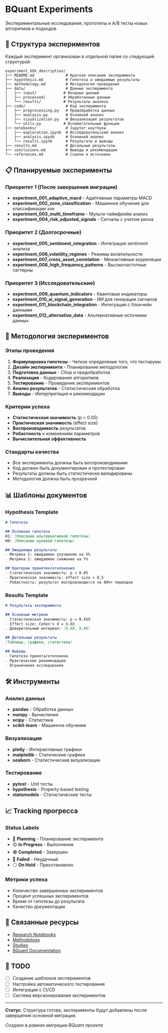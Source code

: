 # BQuant Experiments

Экспериментальные исследования, прототипы и A/B тесты новых алгоритмов и подходов.

## 🧪 Структура экспериментов

Каждый эксперимент организован в отдельной папке со следующей структурой:

```
experiment_XXX_description/
├── README.md              # Краткое описание эксперимента
├── hypothesis.md          # Гипотеза и ожидаемые результаты
├── methodology.md         # Методология проведения
├── data/                  # Данные эксперимента
│   ├── input/            # Входные данные
│   ├── processed/        # Обработанные данные
│   └── results/          # Результаты анализа
├── code/                  # Код эксперимента
│   ├── preprocessing.py   # Предобработка данных
│   ├── analysis.py        # Основной анализ
│   ├── visualization.py   # Визуализация результатов
│   └── utils.py          # Вспомогательные функции
├── notebooks/             # Jupyter ноутбуки
│   ├── exploration.ipynb  # Исследовательский анализ
│   ├── analysis.ipynb     # Основной анализ
│   └── results.ipynb      # Результаты и выводы
├── results.md             # Детальные результаты
├── conclusions.md         # Выводы и рекомендации
└── references.md          # Ссылки и источники
```

## 📋 Планируемые эксперименты

### Приоритет 1 (После завершения миграции)
- **experiment_001_adaptive_macd** - Адаптивные параметры MACD
- **experiment_002_zone_classification** - Машинное обучение для классификации зон
- **experiment_003_multi_timeframe** - Мульти-таймфрейм анализ
- **experiment_004_risk_adjusted_signals** - Сигналы с учетом риска

### Приоритет 2 (Долгосрочные)
- **experiment_005_sentiment_integration** - Интеграция sentiment анализа
- **experiment_006_volatility_regimes** - Режимы волатильности
- **experiment_007_cross_asset_correlation** - Межактивные корреляции
- **experiment_008_high_frequency_patterns** - Высокочастотные паттерны

### Приоритет 3 (Исследовательские)
- **experiment_009_quantum_indicators** - Квантовые индикаторы
- **experiment_010_ai_signal_generation** - ИИ для генерации сигналов
- **experiment_011_blockchain_integration** - Интеграция с блокчейн данными
- **experiment_012_alternative_data** - Альтернативные источники данных

## 🎯 Методология экспериментов

### Этапы проведения
1. **Формулировка гипотезы** - Четкое определение того, что тестируем
2. **Дизайн эксперимента** - Планирование методологии
3. **Подготовка данных** - Сбор и предобработка
4. **Реализация** - Кодирование алгоритмов
5. **Тестирование** - Проведение экспериментов
6. **Анализ результатов** - Статистическая обработка
7. **Выводы** - Интерпретация и рекомендации

### Критерии успеха
- **Статистическая значимость** (p < 0.05)
- **Практическая значимость** (effect size)
- **Воспроизводимость** результатов
- **Робастность** к изменениям параметров
- **Вычислительная эффективность**

### Стандарты качества
- Все эксперименты должны быть воспроизводимыми
- Код должен быть документирован и протестирован
- Результаты должны быть статистически валидированы
- Методология должна быть прозрачной

## 📊 Шаблоны документов

### Hypothesis Template
```markdown
# Гипотеза

## Основная гипотеза
H1: [Описание альтернативной гипотезы]
H0: [Описание нулевой гипотезы]

## Ожидаемые результаты
- Метрика 1: ожидаемое улучшение на X%
- Метрика 2: ожидаемое снижение на Y%

## Критерии принятия/отклонения
- Статистическая значимость: p < 0.05
- Практическая значимость: effect size > 0.5
- Робастность: результат воспроизводится на 80%+ периодов
```

### Results Template
```markdown
# Результаты эксперимента

## Основные метрики
- Статистическая значимость: p = 0.XXX
- Effect size: Cohen's d = X.XX
- Доверительный интервал: [X.XX, X.XX]

## Детальные результаты
[Таблицы, графики, статистики]

## Выводы
- Гипотеза принята/отклонена
- Практические рекомендации
- Ограничения исследования
```

## 🛠️ Инструменты

### Анализ данных
- **pandas** - Обработка данных
- **numpy** - Вычисления
- **scipy** - Статистика
- **scikit-learn** - Машинное обучение

### Визуализация
- **plotly** - Интерактивные графики
- **matplotlib** - Статические графики
- **seaborn** - Статистические визуализации

### Тестирование
- **pytest** - Unit тесты
- **hypothesis** - Property-based testing
- **statsmodels** - Статистические тесты

## 📈 Tracking прогресса

### Status Labels
- 🔵 **Planning** - Планирование эксперимента
- 🟡 **In Progress** - Выполнение
- 🟢 **Completed** - Завершен
- 🔴 **Failed** - Неудачный
- ⚪ **On Hold** - Приостановлен

### Метрики успеха
- Количество завершенных экспериментов
- Процент успешных экспериментов
- Время от гипотезы до результата
- Качество документации

## 🔗 Связанные ресурсы

- [Research Notebooks](../notebooks/)
- [Methodology](../methodology/)
- [Studies](../studies/)
- [BQuant Documentation](../../docs/)

## 📝 TODO

- [ ] Создание шаблонов экспериментов
- [ ] Настройка автоматического тестирования
- [ ] Интеграция с CI/CD
- [ ] Система версионирования экспериментов

---

**Статус**: Структура готова, эксперименты будут добавлены после завершения основной миграции.

*Создано в рамках миграции BQuant проекта*
